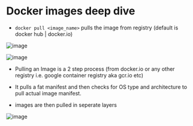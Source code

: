# Docker images deep dive

* `docker pull <image_name>` pulls the image from registry (default is docker hub | docker.io)

![image](https://user-images.githubusercontent.com/13016162/62443900-bb21ef80-b779-11e9-9835-b5d26a9c320e.png)

![image](https://user-images.githubusercontent.com/13016162/62444062-21a70d80-b77a-11e9-81c9-e1d5bcee4371.png)

* Pulling an Image is a 2 step process (from docker.io or any other registry i.e. google container registry aka gcr.io etc)

* It pulls a fat manifest and then checks for OS type and architecture to pull actual image manifest.
* images are then pulled in seperate layers

![image](https://user-images.githubusercontent.com/13016162/62444324-d4776b80-b77a-11e9-99e1-65edb184e229.png)
